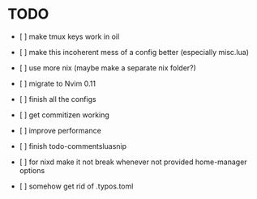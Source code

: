 # TODO

- \[ \] make tmux keys work in oil

- \[ \] make this incoherent mess of a config better (especially misc.lua)

- \[ \] use more nix (maybe make a separate nix folder?)

- \[ \] migrate to Nvim 0.11

- \[ \] finish all the configs

- \[ \] get commitizen working

- \[ \] improve performance
- \[ \] finish todo-commentsluasnip
- \[ \] for nixd make it not break whenever not provided home-manager options
- \[ \] somehow get rid of .typos.toml
